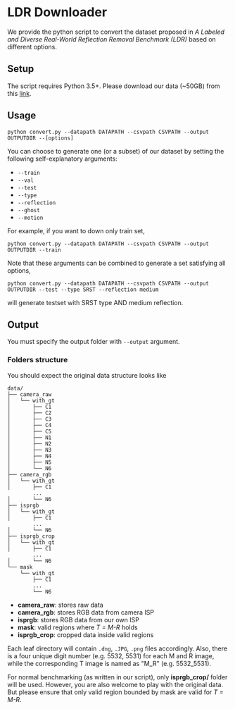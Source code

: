 # LDR Downloader
We provide the python script to convert the dataset proposed in _A Labeled and Diverse Real-World Reflection Removal Benchmark (LDR)_ based on different options.

## Setup
The script requires Python 3.5+.
Please download our data (~50GB) from this [link]().

## Usage
```
python convert.py --datapath DATAPATH --csvpath CSVPATH --output OUTPUTDIR --[options]
```

You can choose to generate one (or a subset) of our dataset by setting the following self-explanatory arguments:

- ```--train```
- ```--val```
- ```--test```
- ```--type```
- ```--reflection```
- ```--ghost```
- ```--motion```
 
For example, if you want to down only train set,
```
python convert.py --datapath DATAPATH --csvpath CSVPATH --output OUTPUTDIR --train
```

Note that these arguments can be combined to generate a set satisfying all options,

```
python convert.py --datapath DATAPATH --csvpath CSVPATH --output OUTPUTDIR --test --type SRST --reflection medium
```

will generate testset with SRST type AND medium reflection.

## Output
You must specify the output folder with ```--output``` argument.

### Folders structure
You should expect the original data structure looks like
```
data/
├── camera_raw
│   └── with_gt
│       ├── C1
│       ├── C2
│       ├── C3
│       ├── C4
│       ├── C5
│       ├── N1
│       ├── N2
│       ├── N3
│       ├── N4
│       ├── N5
│       └── N6
├── camera_rgb
│   └── with_gt
│       ├── C1
        ...
│       └── N6
├── isprgb
│   └── with_gt
│       ├── C1
        ...
│       └── N6
├── isprgb_crop
│   └── with_gt
│       ├── C1
        ...
│       └── N6
└── mask
    └── with_gt
        ├── C1
        ...
        └── N6
```
- **camera_raw**: stores raw data
- **camera_rgb**: stores RGB data from camera ISP
- **isprgb**: stores RGB data from our own ISP
- **mask**: valid regions where _T = M-R_ holds
- **isprgb_crop**: cropped data inside valid regions

Each leaf directory will contain ```.dng```, ```.JPG```, ```.png``` files accordingly. Also, there is a four unique digit number (e.g. 5532, 5531) for each M and R image, while the corresponding T image is named as "M_R" (e.g. 5532_5531).

For normal benchmarking (as written in our script), only **isprgb_crop/** folder will be used. However, you are also welcome to play with the original data. But please ensure that only valid region bounded by mask are valid for _T = M-R_.